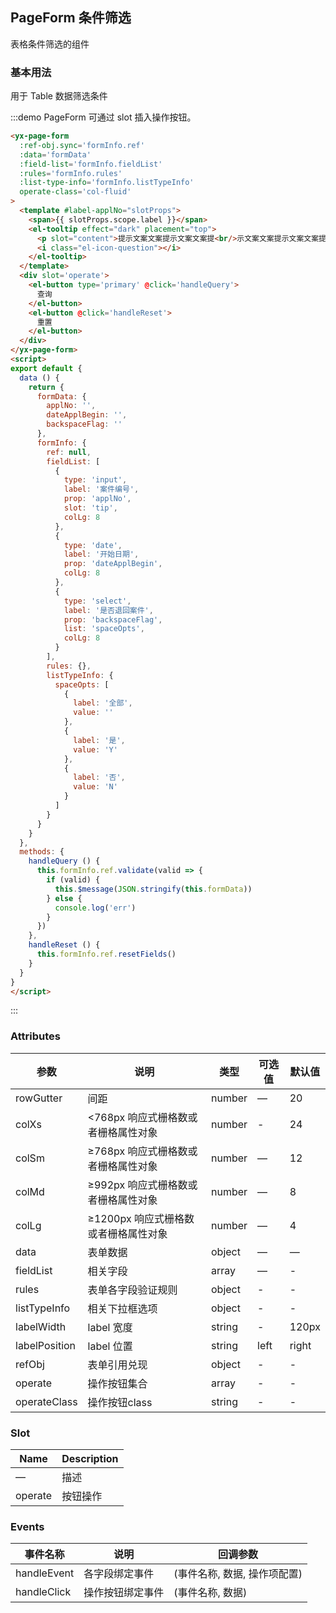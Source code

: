 <!-- PageForm 条件筛选 2020-12-3 13:55:13 -->

## PageForm 条件筛选

表格条件筛选的组件

### 基本用法

用于 Table 数据筛选条件

:::demo PageForm 可通过 slot 插入操作按钮。

```html
<yx-page-form
  :ref-obj.sync='formInfo.ref'
  :data='formData'
  :field-list='formInfo.fieldList'
  :rules='formInfo.rules'
  :list-type-info='formInfo.listTypeInfo'
  operate-class='col-fluid'
>
  <template #label-applNo="slotProps">
    <span>{{ slotProps.scope.label }}</span>
    <el-tooltip effect="dark" placement="top">
      <p slot="content">提示文案文案提示文案文案提<br/>示文案文案提示文案文案提示文案文案提示文案文案提示文案文案</p>
      <i class="el-icon-question"></i>
    </el-tooltip>
  </template>
  <div slot='operate'>
    <el-button type='primary' @click='handleQuery'>
      查询
    </el-button>
    <el-button @click='handleReset'>
      重置
    </el-button>
  </div>
</yx-page-form>
<script>
export default {
  data () {
    return {
      formData: {
        applNo: '',
        dateApplBegin: '',
        backspaceFlag: ''
      },
      formInfo: {
        ref: null,
        fieldList: [
          {
            type: 'input',
            label: '案件编号',
            prop: 'applNo',
            slot: 'tip',
            colLg: 8
          },
          {
            type: 'date',
            label: '开始日期',
            prop: 'dateApplBegin',
            colLg: 8
          },
          {
            type: 'select',
            label: '是否退回案件',
            prop: 'backspaceFlag',
            list: 'spaceOpts',
            colLg: 8
          }
        ],
        rules: {},
        listTypeInfo: {
          spaceOpts: [
            {
              label: '全部',
              value: ''
            },
            {
              label: '是',
              value: 'Y'
            },
            {
              label: '否',
              value: 'N'
            }
          ]
        }
      }
    }
  },
  methods: {
    handleQuery () {
      this.formInfo.ref.validate(valid => {
        if (valid) {
          this.$message(JSON.stringify(this.formData))
        } else {
          console.log('err')
        }
      })
    },
    handleReset () {
      this.formInfo.ref.resetFields()
    }
  }
}
</script>
```
:::

### Attributes
| 参数      | 说明          | 类型      | 可选值                           | 默认值  |
|---------- |-------------- |---------- |--------------------------------  |-------- |
| rowGutter | 间距 | number | — | 20 |
| colXs | <768px 响应式栅格数或者栅格属性对象 | number | - | 24 |
| colSm | ≥768px 响应式栅格数或者栅格属性对象 | number | — | 12 |
| colMd | ≥992px 响应式栅格数或者栅格属性对象 | number | — | 8 |
| colLg | ≥1200px 响应式栅格数或者栅格属性对象 | number | — | 4 |
| data | 表单数据 | object | — | — |
| fieldList | 相关字段 | array | — | - |
| rules | 表单各字段验证规则 | object | - | - |
| listTypeInfo | 相关下拉框选项 | object | - | - |
| labelWidth | label 宽度 | string | - | 120px |
| labelPosition | label 位置 | string | left|right|top | top |
| refObj | 表单引用兑现 | object | - | - |
| operate | 操作按钮集合 | array | - | - |
| operateClass | 操作按钮class | string | - | - |

### Slot

| Name | Description |
|------|--------|
| — | 描述 |
| operate | 按钮操作 |

### Events
| 事件名称 | 说明 | 回调参数 |
|---------- |-------- |---------- |
| handleEvent | 各字段绑定事件 | (事件名称, 数据, 操作项配置) |
| handleClick | 操作按钮绑定事件 | (事件名称, 数据) |
